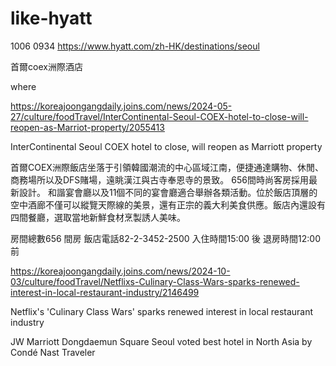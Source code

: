 # like-hyatt

1006
0934
https://www.hyatt.com/zh-HK/destinations/seoul


首爾coex洲際酒店 

where


https://koreajoongangdaily.joins.com/news/2024-05-27/culture/foodTravel/InterContinental-Seoul-COEX-hotel-to-close-will-reopen-as-Marriot-property/2055413

InterContinental Seoul COEX hotel to close, will reopen as Marriott property

首爾COEX洲際飯店坐落于引領韓國潮流的中心區域江南，便捷通達購物、休閒、商務場所以及DFS賭場，遠眺漢江與古寺奉恩寺的景致。 656間時尚客房採用最新設計。 和諧宴會廳以及11個不同的宴會廳適合舉辦各類活動。位於飯店頂層的空中酒廊不僅可以縱覽天際線的美景，還有正宗的義大利美食供應。飯店內還設有四間餐廳，選取當地新鮮食材烹製誘人美味。

房間總數656 間房
飯店電話82-2-3452-2500
入住時間15:00 後
退房時間12:00 前

https://koreajoongangdaily.joins.com/news/2024-10-03/culture/foodTravel/Netflixs-Culinary-Class-Wars-sparks-renewed-interest-in-local-restaurant-industry/2146499

Netflix's 'Culinary Class Wars' sparks renewed interest in local restaurant industry


JW Marriott Dongdaemun Square Seoul voted best hotel in North Asia by Condé Nast Traveler
